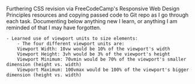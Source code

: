 Furthering CSS revision via FreeCodeCamp's Responsive Web Design Principles resources and copying passed code to Git repo as I go through each task. Documenting below anything new I learn, or anything I am reminded of that I may have forgotten.

    - Learned use of viewport units to size elements:
        - The four different viewport units are:
        Viewport Width: 10vw would be 10% of the viewport's width
        Viewport Height: 3vh would be 3% of the viewport's height
        Viewport Minimum: 70vmin would be 70% of the viewport's smaller dimension (height vs. width)
        Viewport Maximum: 100vmax would be 100% of the viewport's bigger dimension (height vs. width)